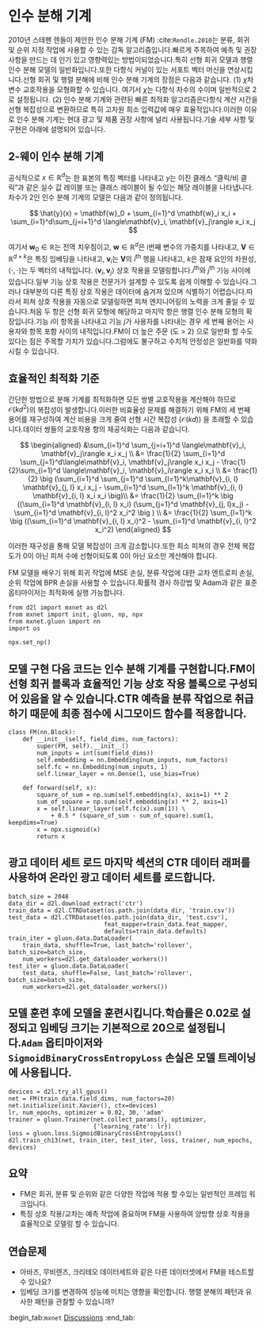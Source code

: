 # 인수 분해 기계

2010년 스테펜 렌들이 제안한 인수 분해 기계 (FM) :cite:`Rendle.2010`는 분류, 회귀 및 순위 지정 작업에 사용할 수 있는 감독 알고리즘입니다.빠르게 주목하여 예측 및 권장 사항을 만드는 데 인기 있고 영향력있는 방법이되었습니다.특히 선형 회귀 모델과 행렬 인수 분해 모델의 일반화입니다.또한 다항식 커널이 있는 서포트 벡터 머신을 연상시킵니다.선형 회귀 및 행렬 분해에 비해 인수 분해 기계의 장점은 다음과 같습니다. (1) $\chi$차 변수 교호작용을 모형화할 수 있습니다. 여기서 $\chi$는 다항식 차수의 수이며 일반적으로 2로 설정됩니다. (2) 인수 분해 기계와 관련된 빠른 최적화 알고리즘은다항식 계산 시간을 선형 복잡성으로 변환하므로 특히 고차원 희소 입력값에 매우 효율적입니다.이러한 이유로 인수 분해 기계는 현대 광고 및 제품 권장 사항에 널리 사용됩니다.기술 세부 사항 및 구현은 아래에 설명되어 있습니다. 

## 2-웨이 인수 분해 기계

공식적으로 $x \in \mathbb{R}^d$는 한 표본의 특징 벡터를 나타내고 $y$는 이진 클래스 “클릭/비 클릭”과 같은 실수 값 레이블 또는 클래스 레이블이 될 수있는 해당 레이블을 나타냅니다.차수가 2인 인수 분해 기계의 모델은 다음과 같이 정의됩니다. 

$$
\hat{y}(x) = \mathbf{w}_0 + \sum_{i=1}^d \mathbf{w}_i x_i + \sum_{i=1}^d\sum_{j=i+1}^d \langle\mathbf{v}_i, \mathbf{v}_j\rangle x_i x_j
$$

여기서 $\mathbf{w}_0 \in \mathbb{R}$는 전역 치우침이고, $\mathbf{w} \in \mathbb{R}^d$은 i번째 변수의 가중치를 나타내고, $\mathbf{V} \in \mathbb{R}^{d\times k}$은 특징 임베딩을 나타내고, $\mathbf{v}_i$는 $\mathbf{V}$의 $i^\mathrm{th}$ 행을 나타내고, $k$은 잠재 요인의 차원성, $\langle\cdot, \cdot \rangle$는 두 벡터의 내적입니다. $\langle \mathbf{v}_i, \mathbf{v}_j \rangle$ 상호 작용을 모델링합니다.$i^\mathrm{th}$와 $j^\mathrm{th}$ 기능 사이에 있습니다.일부 기능 상호 작용은 전문가가 설계할 수 있도록 쉽게 이해할 수 있습니다.그러나 대부분의 다른 특징 상호 작용은 데이터에 숨겨져 있으며 식별하기 어렵습니다.따라서 피쳐 상호 작용을 자동으로 모델링하면 피쳐 엔지니어링의 노력을 크게 줄일 수 있습니다.처음 두 항은 선형 회귀 모형에 해당하고 마지막 항은 행렬 인수 분해 모형의 확장입니다.기능 $i$이 항목을 나타내고 기능 $j$가 사용자를 나타내는 경우 세 번째 용어는 사용자와 항목 포함 사이의 내적입니다.FM이 더 높은 주문 (도 > 2) 으로 일반화 할 수도 있다는 점은 주목할 가치가 있습니다.그럼에도 불구하고 수치적 안정성은 일반화를 약화시킬 수 있습니다. 

## 효율적인 최적화 기준

간단한 방법으로 분해 기계를 최적화하면 모든 쌍별 교호작용을 계산해야 하므로 $\mathcal{O}(kd^2)$의 복잡성이 발생합니다.이러한 비효율성 문제를 해결하기 위해 FM의 세 번째 용어를 재구성하여 계산 비용을 크게 줄여 선형 시간 복잡성 ($\mathcal{O}(kd)$) 을 초래할 수 있습니다.데이터 쌍들의 교호작용 항의 재공식화는 다음과 같습니다. 

$$
\begin{aligned}
&\sum_{i=1}^d \sum_{j=i+1}^d \langle\mathbf{v}_i, \mathbf{v}_j\rangle x_i x_j \\
 &= \frac{1}{2} \sum_{i=1}^d \sum_{j=1}^d\langle\mathbf{v}_i, \mathbf{v}_j\rangle x_i x_j - \frac{1}{2}\sum_{i=1}^d \langle\mathbf{v}_i, \mathbf{v}_i\rangle x_i x_i \\
 &= \frac{1}{2} \big (\sum_{i=1}^d \sum_{j=1}^d \sum_{l=1}^k\mathbf{v}_{i, l} \mathbf{v}_{j, l} x_i x_j - \sum_{i=1}^d \sum_{l=1}^k \mathbf{v}_{i, l} \mathbf{v}_{i, l} x_i x_i \big)\\
 &=  \frac{1}{2} \sum_{l=1}^k \big ((\sum_{i=1}^d \mathbf{v}_{i, l} x_i) (\sum_{j=1}^d \mathbf{v}_{j, l}x_j) - \sum_{i=1}^d \mathbf{v}_{i, l}^2 x_i^2 \big ) \\
 &= \frac{1}{2} \sum_{l=1}^k \big ((\sum_{i=1}^d \mathbf{v}_{i, l} x_i)^2 - \sum_{i=1}^d \mathbf{v}_{i, l}^2 x_i^2)
 \end{aligned}
$$

이러한 재구성을 통해 모델 복잡성이 크게 감소합니다.또한 희소 피쳐의 경우 전체 복잡도가 0이 아닌 피쳐 수에 선형이되도록 0이 아닌 요소만 계산해야 합니다. 

FM 모델을 배우기 위해 회귀 작업에 MSE 손실, 분류 작업에 대한 교차 엔트로피 손실, 순위 작업에 BPR 손실을 사용할 수 있습니다.확률적 경사 하강법 및 Adam과 같은 표준 옵티마이저는 최적화에 실행 가능합니다.

```{.python .input  n=2}
from d2l import mxnet as d2l
from mxnet import init, gluon, np, npx
from mxnet.gluon import nn
import os

npx.set_np()
```

## 모델 구현 다음 코드는 인수 분해 기계를 구현합니다.FM이 선형 회귀 블록과 효율적인 기능 상호 작용 블록으로 구성되어 있음을 알 수 있습니다.CTR 예측을 분류 작업으로 취급하기 때문에 최종 점수에 시그모이드 함수를 적용합니다.

```{.python .input  n=2}
class FM(nn.Block):
    def __init__(self, field_dims, num_factors):
        super(FM, self).__init__()
        num_inputs = int(sum(field_dims))
        self.embedding = nn.Embedding(num_inputs, num_factors)
        self.fc = nn.Embedding(num_inputs, 1)
        self.linear_layer = nn.Dense(1, use_bias=True)

    def forward(self, x):
        square_of_sum = np.sum(self.embedding(x), axis=1) ** 2
        sum_of_square = np.sum(self.embedding(x) ** 2, axis=1)
        x = self.linear_layer(self.fc(x).sum(1)) \
            + 0.5 * (square_of_sum - sum_of_square).sum(1, keepdims=True)
        x = npx.sigmoid(x)
        return x
```

## 광고 데이터 세트 로드 마지막 섹션의 CTR 데이터 래퍼를 사용하여 온라인 광고 데이터 세트를 로드합니다.

```{.python .input  n=3}
batch_size = 2048
data_dir = d2l.download_extract('ctr')
train_data = d2l.CTRDataset(os.path.join(data_dir, 'train.csv'))
test_data = d2l.CTRDataset(os.path.join(data_dir, 'test.csv'),
                           feat_mapper=train_data.feat_mapper,
                           defaults=train_data.defaults)
train_iter = gluon.data.DataLoader(
    train_data, shuffle=True, last_batch='rollover', batch_size=batch_size,
    num_workers=d2l.get_dataloader_workers())
test_iter = gluon.data.DataLoader(
    test_data, shuffle=False, last_batch='rollover', batch_size=batch_size,
    num_workers=d2l.get_dataloader_workers())
```

## 모델 훈련 후에 모델을 훈련시킵니다.학습률은 0.02로 설정되고 임베딩 크기는 기본적으로 20으로 설정됩니다.`Adam` 옵티마이저와 `SigmoidBinaryCrossEntropyLoss` 손실은 모델 트레이닝에 사용됩니다.

```{.python .input  n=5}
devices = d2l.try_all_gpus()
net = FM(train_data.field_dims, num_factors=20)
net.initialize(init.Xavier(), ctx=devices)
lr, num_epochs, optimizer = 0.02, 30, 'adam'
trainer = gluon.Trainer(net.collect_params(), optimizer,
                        {'learning_rate': lr})
loss = gluon.loss.SigmoidBinaryCrossEntropyLoss()
d2l.train_ch13(net, train_iter, test_iter, loss, trainer, num_epochs, devices)
```

## 요약

* FM은 회귀, 분류 및 순위와 같은 다양한 작업에 적용 할 수있는 일반적인 프레임 워크입니다.
* 특징 상호 작용/교차는 예측 작업에 중요하며 FM을 사용하여 양방향 상호 작용을 효율적으로 모델링 할 수 있습니다.

## 연습문제

* 아바즈, 무비렌즈, 크리테오 데이터세트와 같은 다른 데이터셋에서 FM을 테스트할 수 있나요?
* 임베딩 크기를 변경하여 성능에 미치는 영향을 확인합니다. 행렬 분해의 패턴과 유사한 패턴을 관찰할 수 있습니까?

:begin_tab:`mxnet`
[Discussions](https://discuss.d2l.ai/t/406)
:end_tab:
